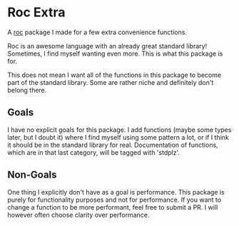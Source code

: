 # Roc Extra

A [roc](https://www.roc-lang.org) package I made for a few extra convenience
functions.

Roc is an awesome language with an already great standard library! Sometimes, I
find myself wanting even more. This is what this package is for.

This does not mean I want all of the functions in this package to become part
of the standard library. Some are rather niche and definitely don't belong
there.

## Goals

I have no explicit goals for this package. I add functions (maybe some types
later, but I doubt it) where I find myself using some pattern a lot, or if
I think it should be in the standard library for real. Documentation of
functions, which are in that last category, will be tagged with 'stdplz'.

## Non-Goals

One thing I explicitly don't have as a goal is performance. This package is
purely for functionality purposes and not for performance. If you want to
change a function to be more performant, feel free to submit a PR. I will
however often choose clarity over performance.
